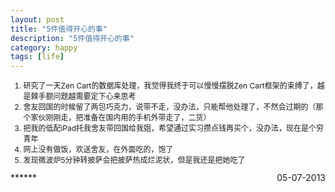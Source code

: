 ```yaml
---
layout: post
title: "5件值得开心的事"
description: "5件值得开心的事"
category: happy
tags: [life]
---
```

<ol style="font-size:12px">
<li>研究了一天Zen Cart的数据库处理，我觉得我终于可以慢慢摆脱Zen Cart框架的束缚了，越是棘手额问题越需要定下心来思考</li>            
<li>舍友回国的时候留了两包巧克力，说带不走，没办法，只能帮他处理了，不然会过期的（那个家伙刚刚走，把准备在国内用的手机外带走了，二货）</li>    
<li>把我的低配iPad托我舍友带回国给我姐，希望通过实习攒点钱再买个，没办法，现在是个穷青年</li>       
<li>网上没有做饭，欢送舍友，在外面吃的，饱了</li>       
<li>发现微波炉5分钟转披萨会把披萨热成烂泥状，但是我还是把她吃了</li>     
</ol>
***<span style="float:right">05-07-2013</span>***
<br/><br/>
